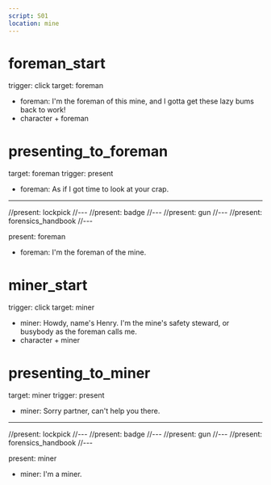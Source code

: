 ```yaml
---
script: S01
location: mine
---
```

# foreman_start
trigger: click
target: foreman
- foreman: I'm the foreman of this mine, and I gotta get these lazy bums back to work!
- character + foreman

# presenting_to_foreman
target: foreman
trigger: present
- foreman: As if I got time to look at your crap.
---
//present: lockpick
//---
//present: badge
//---
//present: gun
//---
//present: forensics_handbook
//---

present: foreman
- foreman: I'm the foreman of the mine.

# miner_start
trigger: click
target: miner
- miner: Howdy, name's Henry. I'm the mine's safety steward, or busybody as the foreman calls me.
- character + miner

# presenting_to_miner
target: miner
trigger: present
- miner: Sorry partner, can't help you there.
---
//present: lockpick
//---
//present: badge
//---
//present: gun
//---
//present: forensics_handbook
//---

present: miner
- miner: I'm a miner.
